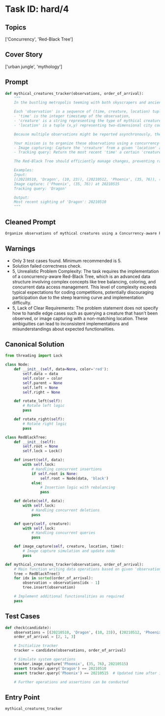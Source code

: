 # Task ID: hard/4

## Topics

['Concurrency', 'Red-Black Tree']

## Cover Story

['urban jungle', 'mythology']

## Prompt

```python
def mythical_creatures_tracker(observations, order_of_arrival):
    """
    In the bustling metropolis teeming with both skyscrapers and ancient mythical creatures, the city council needs a system to manage sightings of these elusive beings.

    Each 'observation' is a sequence of (time, creature, location) tuples, where:
    - 'time' is the integer timestamp of the observation,
    - 'creature' is a string representing the type of mythical creature observed,
    - 'location' is a tuple (x,y) representing two-dimensional city coordinates.

    Because multiple observations might be reported asynchronously, they can arrive out of order. 'order_of_arrival' is a list indicating the sequential order in which observations are reported.

    Your mission is to organize these observations using a concurrency-aware Red-Black Tree structure and provide two functionalities:
    - Image capturing: Capture the 'creature' from a given 'location' and update its 'time of last seen'. Use a simulated image processing within the data structure.
    - Tracking query: Return the most recent 'time' a certain 'creature' was seen maintaining date-time integrity.

    The Red-Black Tree should efficiently manage changes, preventing race conditions and deadlocks, while handling concurrent insertions, deletions, and queries with mutex locks or similar mechanisms.

    Examples:
    Input:
    [(20210510, 'Dragon', (10, 23)), (20210512, 'Phoenix', (35, 76)), (20210511, 'Griffin', (52, 41))], [2, 1, 3]
    Image capture: ('Phoenix', (35, 76)) at 20210515
    Tracking query: 'Dragon'

    Output:
    Most recent sighting of 'Dragon': 20210510
    """

```

## Cleaned Prompt

```python
Organize observations of mythical creatures using a Concurrency-aware Red-Black Tree. Observations are (time, creature, location) tuples arriving in non-chronological order. Implement functionalities to capture images of creatures updating their last seen time and to query the most recent time a creature was seen. Ensure efficient concurrent operations for these functionalities.
```

## Warnings

- Only 3 test cases found. Minimum recommended is 5.
- Solution failed correctness check.
- 5, Unrealistic Problem Complexity: The task requires the implementation of a concurrency-aware Red-Black Tree, which is an advanced data structure involving complex concepts like tree balancing, coloring, and concurrent data access management. This level of complexity exceeds typical expectations for coding competitions, potentially discouraging participation due to the steep learning curve and implementation difficulty.
- 5, Lack of Clear Requirements: The problem statement does not specify how to handle edge cases such as querying a creature that hasn't been observed, or image capturing with a non-matching location. These ambiguities can lead to inconsistent implementations and misunderstandings about expected functionalities.

## Canonical Solution

```python
from threading import Lock

class Node:
    def __init__(self, data=None, color='red'):
        self.data = data
        self.color = color
        self.parent = None
        self.left = None
        self.right = None

    def rotate_left(self):
        # Rotate left logic
        pass

    def rotate_right(self):
        # Rotate right logic
        pass

class RedBlackTree:
    def __init__(self):
        self.root = None
        self.lock = Lock()

    def insert(self, data):
        with self.lock:
            # Handling concurrent insertions
            if self.root is None:
                self.root = Node(data, 'black')
            else:
                # Insertion logic with rebalancing
                pass

    def delete(self, data):
        with self.lock:
            # Handling concurrent deletions
            pass

    def query(self, creature):
        with self.lock:
            # Handling concurrent queries
            pass

    def image_capture(self, creature, location, time):
        # Image capture simulation and update node
        pass

def mythical_creatures_tracker(observations, order_of_arrival):
    # Main function writing data operations based on given 'observations' in the order of 'order_of_arrival'
    tree = RedBlackTree()
    for idx in sorted(order_of_arrival):
        observation = observations[idx - 1]
        tree.insert(observation)

    # Implement additional functionalities as required
    pass

```

## Test Cases

```python
def check(candidate):
    observations = [(20210510, 'Dragon', (10, 23)), (20210512, 'Phoenix', (35, 76)), (20210511, 'Griffin', (52, 41))]
    order_of_arrival = [2, 1, 3]

    # Initialize tracker
    tracker = candidate(observations, order_of_arrival)

    # Simulate system operations
    tracker.image_capture('Phoenix', (35, 76), 20210515)
    assert tracker.query('Dragon') == 20210510
    assert tracker.query('Phoenix') == 20210515  # Updated time after image capture operation

    # Further operations and assertions can be conducted 

```

## Entry Point

`mythical_creatures_tracker`

